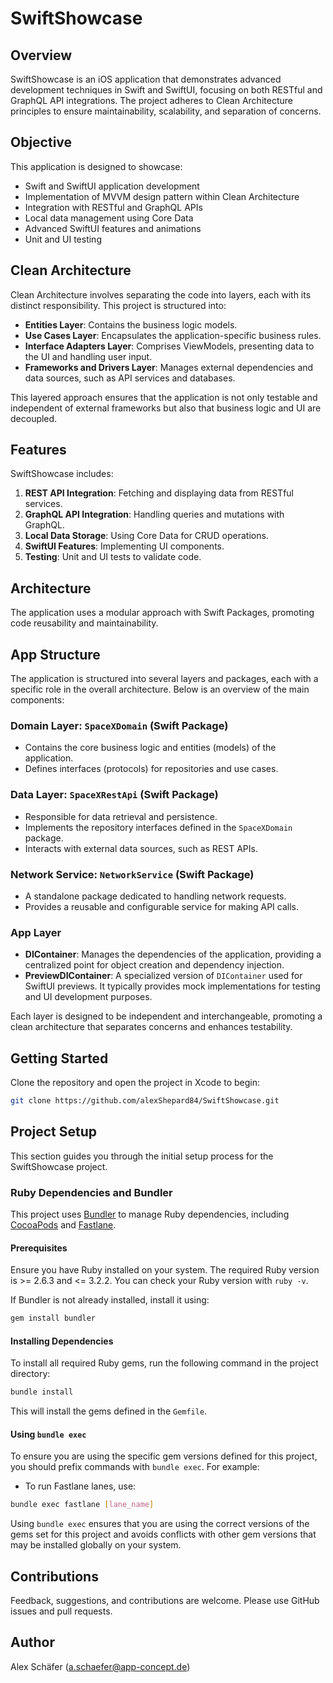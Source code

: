 # SwiftShowcase

## Overview
SwiftShowcase is an iOS application that demonstrates advanced development techniques in Swift and SwiftUI, focusing on both RESTful and GraphQL API integrations. The project adheres to Clean Architecture principles to ensure maintainability, scalability, and separation of concerns.

## Objective
This application is designed to showcase:
- Swift and SwiftUI application development
- Implementation of MVVM design pattern within Clean Architecture
- Integration with RESTful and GraphQL APIs
- Local data management using Core Data
- Advanced SwiftUI features and animations
- Unit and UI testing

## Clean Architecture
Clean Architecture involves separating the code into layers, each with its distinct responsibility. This project is structured into:
- **Entities Layer**: Contains the business logic models.
- **Use Cases Layer**: Encapsulates the application-specific business rules.
- **Interface Adapters Layer**: Comprises ViewModels, presenting data to the UI and handling user input.
- **Frameworks and Drivers Layer**: Manages external dependencies and data sources, such as API services and databases.

This layered approach ensures that the application is not only testable and independent of external frameworks but also that business logic and UI are decoupled.

## Features
SwiftShowcase includes:
1. **REST API Integration**: Fetching and displaying data from RESTful services.
2. **GraphQL API Integration**: Handling queries and mutations with GraphQL.
3. **Local Data Storage**: Using Core Data for CRUD operations.
4. **SwiftUI Features**: Implementing UI components.
5. **Testing**: Unit and UI tests to validate code.

## Architecture
The application uses a modular approach with Swift Packages, promoting code reusability and maintainability.

## App Structure

The application is structured into several layers and packages, each with a specific role in the overall architecture. Below is an overview of the main components:

### Domain Layer: `SpaceXDomain` (Swift Package)
- Contains the core business logic and entities (models) of the application.
- Defines interfaces (protocols) for repositories and use cases.

### Data Layer: `SpaceXRestApi` (Swift Package)
- Responsible for data retrieval and persistence.
- Implements the repository interfaces defined in the `SpaceXDomain` package.
- Interacts with external data sources, such as REST APIs.

### Network Service: `NetworkService` (Swift Package)
- A standalone package dedicated to handling network requests.
- Provides a reusable and configurable service for making API calls.

### App Layer
- **DIContainer**: Manages the dependencies of the application, providing a centralized point for object creation and dependency injection.
- **PreviewDIContainer**: A specialized version of `DIContainer` used for SwiftUI previews. It typically provides mock implementations for testing and UI development purposes.

Each layer is designed to be independent and interchangeable, promoting a clean architecture that separates concerns and enhances testability.

## Getting Started
Clone the repository and open the project in Xcode to begin:

```bash
git clone https://github.com/alexShepard84/SwiftShowcase.git
```

## Project Setup

This section guides you through the initial setup process for the SwiftShowcase project.

### Ruby Dependencies and Bundler

This project uses [Bundler](https://bundler.io/) to manage Ruby dependencies, including [CocoaPods](https://cocoapods.org/) and [Fastlane](https://fastlane.tools/).

#### Prerequisites
Ensure you have Ruby installed on your system. The required Ruby version is >= 2.6.3 and <= 3.2.2. You can check your Ruby version with `ruby -v`.

If Bundler is not already installed, install it using:

```bash
gem install bundler
```

#### Installing Dependencies
To install all required Ruby gems, run the following command in the project directory:

```bash
bundle install
```

This will install the gems defined in the `Gemfile`.

#### Using `bundle exec`
To ensure you are using the specific gem versions defined for this project, you should prefix commands with `bundle exec`. For example:

- To run Fastlane lanes, use:

```bash
bundle exec fastlane [lane_name]
```

Using `bundle exec` ensures that you are using the correct versions of the gems set for this project and avoids conflicts with other gem versions that may be installed globally on your system.

## Contributions
Feedback, suggestions, and contributions are welcome. Please use GitHub issues and pull requests.

## Author
Alex Schäfer (a.schaefer@app-concept.de)

